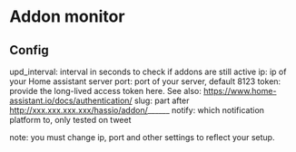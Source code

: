 # Addon monitor

## Config

upd_interval: interval in seconds to check if addons are still active
ip: ip of your Home assistant server
port: port of your server, default 8123
token: provide the long-lived access token here. See also: https://www.home-assistant.io/docs/authentication/
slug: part after http://xxx.xxx.xxx.xxx/hassio/addon/______
notify: which notification platform to, only tested on tweet

note: you must change ip, port and other settings to reflect your setup.